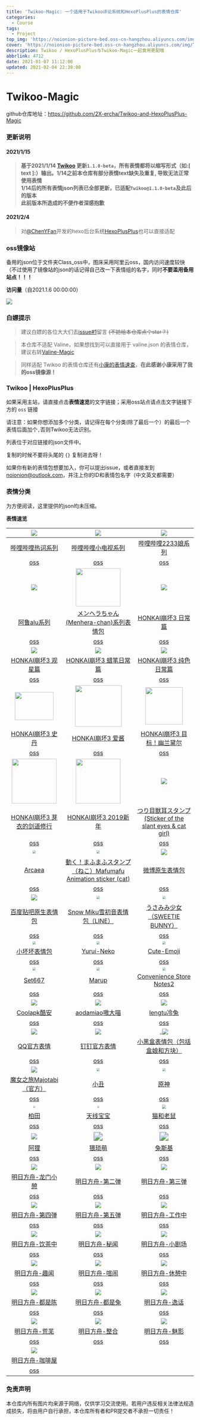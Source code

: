 ```yaml
---
title: 'Twikoo-Magic: 一个适用于Twikoo评论系统和HexoPlusPlus的表情仓库'
categories:
  - Course
tags:
  - Project
top_img: 'https://noionion-picture-bed.oss-cn-hangzhou.aliyuncs.com/img/Twikoo.png'
cover: 'https://noionion-picture-bed.oss-cn-hangzhou.aliyuncs.com/img/Twikoo.png'
description: Twikoo / HexoPlusPlus与Twikoo-Magic一起食用更配哦
abbrlink: 4712
date: 2021-01-07 11:12:00
updated: 2021-02-04 22:38:00
---
```

# Twikoo-Magic

github仓库地址：https://github.com/2X-ercha/Twikoo-and-HexoPlusPlus-Magic

### 更新说明

#### 2021/1/15

> **基于2021/1/14 [Twikoo](https://twikoo.js.org/) 更新`1.1.0-beta`，所有表情都将以缩写形式（如:[ text ]:）输出。1/14之前本仓库有部分表情text缺失及重复, 导致无法正常使用表情**  
> **1/14后的所有表情json列表已全部更新，已适配`Twikoo@1.1.0-beta`及此后的版本**  
> **此前版本所造成的不便作者深感抱歉**

#### 2021/2/4

> 对[@ChenYFan](https://github.com/ChenYFan)开发的hexo后台系统[HexoPlusPlus](https://github.com/HexoPlusPlus/HexoPlusPlus)也可以直接适配

### oss镜像站

备用的json位于文件夹Class_oss中，图床采用阿里云oss，国内访问速度较快（不过使用了镜像站的json的话记得自己改一下表情组的名字，同时**不要滥用备用站点！！！**

**访问量**（自2021.1.6 00:00:00）

![](https://count.getloli.com/get/@2X-ercha@Twikoo-Magic?theme=gelbooru)

### 白嫖提示

> 建议白嫖的各位大大们去[issue#1](https://github.com/2X-ercha/Twikoo-Magic/issues/1)留言 ~~(不妨给本仓库点个star？)~~

> 本仓库不适配 Valine，如果想找到可以直接用于 valine.json 的表情仓库，建议右转[Valine-Magic](https://github.com/GamerNoTitle/Valine-Magic)

> 同样适配 Twikoo 的表情仓库还有[小康的表情速查](https://emotion.xiaokang.me/)，**在此感谢小康采用了我的oss镜像源！**

### Twikoo | HexoPlusPlus

如果采用主站，请直接点击**表情速览**的文字链接；采用oss站点请点击文字链接下方的 `oss` 链接 

请注意：如果你想添加多个分类，请记得在每个分类(除了最后一个）的最后一个表情后面加个`,`否则Twikoo无法识别。

列表位于对应链接的json文件中。

复制的时候不要将头尾的 `{}` 复制进去呀！

如果你有新的表情包想要加入，你可以提出issue，或者直接发到[noionion@outlook.com](mailto:noionion@outlook.com)，并注上你的ID和表情包名字（中文英文都需要）

### 表情分类

为方便阅读，这里提供的json均未压缩。

**表情速览**

|    ![](https://valinecdn.bili33.top/bilibiliHotKey/7.jpg)    |  ![](https://valinecdn.bili33.top/bilibilitv/[tv_doge].png)  | ![](https://valinecdn.bili33.top/bilibili2233/[2233娘_第一].png) |
| :----------------------------------------------------------: | :----------------------------------------------------------: | :----------------------------------------------------------: |
| [哔哩哔哩热词系列](https://github.com/2x-ercha/Twikoo-Magic/tree/master/Classification/bilibiliHotKey) | [哔哩哔哩小电视系列](https://github.com/2x-ercha/Twikoo-Magic/tree/master/Classification/bilibilitv) | [哔哩哔哩2233娘系列](https://github.com/2x-ercha/Twikoo-Magic/tree/master/Classification/bilibili2233) |
| [oss](https://github.com/2x-ercha/Twikoo-Magic/tree/master/Class_oss/bilibiliHotKey) | [oss](https://github.com/2x-ercha/Twikoo-Magic/tree/master/Class_oss/bilibilitv) | [oss](https://github.com/2x-ercha/Twikoo-Magic/tree/master/Class_oss/bilibili2233) |
|        ![](https://valinecdn.bili33.top/alu/中枪.png)        | <img src='https://valinecdn.bili33.top/Menhera-chan/5.jpg' width=120 height=102></img> |    ![](https://valinecdn.bili33.top/HONKAI3-Daily/14.gif)    |
| [阿鲁alu系列](https://github.com/2x-ercha/Twikoo-Magic/tree/master/Classification/alu) | [メンヘラちゃん(Menhera-chan)系列表情包](https://github.com/2x-ercha/Twikoo-Magic/tree/master/Classification/Menhera-chan) | [HONKAI崩坏3 日常篇](https://github.com/2x-ercha/Twikoo-Magic/tree/master/Classification/HONKAI3-Daily) |
| [oss](https://github.com/2x-ercha/Twikoo-Magic/tree/master/Class_oss/alu) | [oss](https://github.com/2x-ercha/Twikoo-Magic/tree/master/Class_oss/Menhera-chan) | [oss](https://github.com/2x-ercha/Twikoo-Magic/tree/master/Class_oss/HONKAI3-Daily) |
|     ![](https://valinecdn.bili33.top/HONKAI3-Star/3.gif)     |   ![](https://valinecdn.bili33.top/HONKAI3-Crayon/16.gif)    |    ![](https://valinecdn.bili33.top/HONKAI3-Pure/13.gif)     |
| [HONKAI崩坏3 观星篇](https://github.com/2x-ercha/Twikoo-Magic/tree/master/Classification/HONKAI3-Star) | [HONKAI崩坏3 蜡笔日常篇](https://github.com/2x-ercha/Twikoo-Magic/tree/master/Classification/HONKAI3-Crayon) | [HONKAI崩坏3 纯色日常篇](https://github.com/2x-ercha/Twikoo-Magic/tree/master/Classification/HONKAI3-Pure) |
| [oss](https://github.com/2x-ercha/Twikoo-Magic/tree/master/Class_oss/HONKAI3-Star) | [oss](https://github.com/2x-ercha/Twikoo-Magic/tree/master/Class_oss/HONKAI3-Crayon) | [oss](https://github.com/2x-ercha/Twikoo-Magic/tree/master/Class_oss/HONKAI3-Pure) |
| <img src='https://valinecdn.bili33.top/HONKAI3-Stan/4f921b8ad8c16f3d2c73e3c04c5735ca9b41187b.gif' width=104 height=74.4> | <img src='https://valinecdn.bili33.top/HONKAI3-AIChan/d65b36ccae610bc4479209cd6e62bb91b0f76188.jpg' width=125 height=111></img> | <img src='https://valinecdn.bili33.top/HONKAI3-Durandal-Search/f1b9a456587638e488d93ccaa95dde59aef3af01.gif' height=100 width=100></img> |
| [HONKAI崩坏3 史丹](https://github.com/2x-ercha/Twikoo-Magic/tree/master/Classification/HONKAI3-Stan) | [HONKAI崩坏3 爱酱](https://github.com/2x-ercha/Twikoo-Magic/tree/master/Classification/HONKAI3-AIChan) | [HONKAI崩坏3 目标！幽兰黛尔](https://github.com/2x-ercha/Twikoo-Magic/tree/master/Classification/HONKAI3-Durandal-Search) |
| [oss](https://github.com/2x-ercha/Twikoo-Magic/tree/master/Class_oss/HONKAI3-Stan) | [oss](https://github.com/2x-ercha/Twikoo-Magic/tree/master/Class_oss/HONKAI3-AIChan) | [oss](https://github.com/2x-ercha/Twikoo-Magic/tree/master/Class_oss/HONKAI3-Durandal-Search) |
| <img src='https://valinecdn.bili33.top/HONKAI3-MEI/bf68423446465d396d3cbd8856882b5e9fb1c0c7.gif' width=120 height=120> | <img src='https://valinecdn.bili33.top/HONKAI3-NEWYEAR-2019/dc1a2b2032fad29373fe8460d4ad89ca848355a9.jpg' width=120 height=120> | ![](https://valinecdn.bili33.top/Tsuri-me-ju_mimi/10753793_key@2x.png) |
| [HONKAI崩坏3 芽衣的剑道修行](https://github.com/2x-ercha/Twikoo-Magic/tree/master/Classification/HONKAI3-MEI) | [HONKAI崩坏3 2019新年](https://github.com/2x-ercha/Twikoo-Magic/tree/master/Classification/HONKAI3-NEWYEAR-2019) | [つり目獣耳スタンプ(Sticker of the slant eyes & cat girl)](https://github.com/2X-ercha/Twikoo-Magic/tree/master/Classification/Tsuri-me-ju_mimi) |
| [oss](https://github.com/2x-ercha/Twikoo-Magic/tree/master/Class_oss/HONKAI3-MEI) | [oss](https://github.com/2x-ercha/Twikoo-Magic/tree/master/Class_oss/HONKAI3-NEWYEAR-2019) | [oss](https://github.com/2x-ercha/Twikoo-Magic/tree/master/Class_oss/Tsuri-me-ju_mimi) |
| <img src="https://valinecdn.bili33.top/Arcaea/184064198.png" style="zoom:50%;" /> | <img src="https://valinecdn.bili33.top/Mafumafu/199749477.png" style="zoom:50%;" /> |     ![](https://valinecdn.bili33.top/weibo/d_jiyan.png)      |
| [Arcaea](https://github.com/2x-ercha/Twikoo-Magic/tree/master/Classification/Arcaea) | [動く！まふまふスタンプ（ねこ）Mafumafu Animation sticker (cat)](https://github.com/2x-ercha/Twikoo-Magic/tree/master/Classification/MafuMafu) | [微博原生表情包](https://github.com/2x-ercha/Twikoo-Magic/tree/master/Classification/weibo) |
| [oss](https://github.com/2x-ercha/Twikoo-Magic/tree/master/Class_oss/Arcaea) | [oss](https://github.com/2x-ercha/Twikoo-Magic/tree/master/Class_oss/MafuMafu) | [oss](https://github.com/2x-ercha/Twikoo-Magic/tree/master/Class_oss/weibo) |
| ![](https://valinecdn.bili33.top/Tieba-New/image_emoticon25.png) | <img src="https://valinecdn.bili33.top/Snow-Miku/3583066@2x.png" style="zoom:50%;" /> | <img src="https://valinecdn.bili33.top/Sweetie-Bunny/12311679.png" style="zoom:50%;" /> |
| [百度贴吧原生表情包](https://github.com/2x-ercha/Twikoo-Magic/tree/master/Classification/Tieba-New) | [Snow Miku雪初音表情包（LINE）](https://github.com/2x-ercha/Twikoo-Magic/tree/master/Classification/Snow-Miku) | [うさみみ少女（SWEETIE BUNNY）](https://github.com/2x-ercha/Twikoo-Magic/tree/master/Classification/Sweetie-Bunny) |
| [oss](https://github.com/2x-ercha/Twikoo-Magic/tree/master/Class_oss/Tieba-New) | [oss](https://github.com/2x-ercha/Twikoo-Magic/tree/master/Class_oss/Snow-Miku) | [oss](https://github.com/2x-ercha/Twikoo-Magic/tree/master/Class_oss/Sweetie-Bunny) |
| <img src="https://valinecdn.bili33.top/Little-Bad/我们一起做坏坏的事.jpg" style="zoom:50%;" /> | <img src="https://valinecdn.bili33.top/Yurui-Neko/029.png" style="zoom:50%;" /> | <img src="https://valinecdn.bili33.top/Cute-Emoji/010.png" style="zoom:50%;" /> |
| [小坏坏表情包](https://github.com/2x-ercha/Twikoo-Magic/tree/master/Classification/Little-Bad) | [Yurui-Neko](https://github.com/2x-ercha/Twikoo-Magic/tree/master/Classification/Yurui-Neko) | [Cute-Emoji](https://github.com/2x-ercha/Twikoo-Magic/tree/master/Classification/Cute-Emoji) |
| [oss](https://github.com/2x-ercha/Twikoo-Magic/tree/master/Class_oss/Little-Bad) | [oss](https://github.com/2x-ercha/Twikoo-Magic/tree/master/Class_oss/Yurui-Neko) | [oss](https://github.com/2x-ercha/Twikoo-Magic/tree/master/Class_oss/Cute-Emoji) |
| <img src="https://valinecdn.bili33.top/Set667/032.png" style="zoom:50%;" /> | <img src="https://valinecdn.bili33.top/Marup/038.png" style="zoom:50%;" /> | <img src="https://valinecdn.bili33.top/Convenience-Store-Notes2/010.png" style="zoom:50%;" /> |
| [Set667](https://github.com/2x-ercha/Twikoo-Magic/tree/master/Classification/Set667) | [Marup](https://github.com/2x-ercha/Twikoo-Magic/tree/master/Classification/Marup) | [Convenience Store Notes2](https://github.com/2x-ercha/Twikoo-Magic/tree/master/Classification/Convenience-Store-Notes2) |
| [oss](https://github.com/2x-ercha/Twikoo-Magic/tree/master/Class_oss/Set667) | [oss](https://github.com/2x-ercha/Twikoo-Magic/tree/master/Class_oss/Marup) | [oss](https://github.com/2x-ercha/Twikoo-Magic/tree/master/Class_oss/Convenience-Store-Notes2) |
| ![](https://valinecdn.bili33.top/Coolapk/coolapk_emotion_71.png) |      ![](https://valinecdn.bili33.top/aodamiao/01.gif)       |       ![](https://valinecdn.bili33.top/lengtu/04.gif)        |
| [Coolapk酷安](https://github.com/2x-ercha/Twikoo-Magic/tree/master/Classification/Coolapk) | [aodamiao嗷大喵](https://github.com/2x-ercha/Twikoo-Magic/tree/master/Classification/aodamiao) | [lengtu冷兔](https://github.com/2x-ercha/Twikoo-Magic/tree/master/Classification/lengtu) |
| [oss](https://github.com/2x-ercha/Twikoo-Magic/tree/master/Class_oss/Coolapk) | [oss](https://github.com/2x-ercha/Twikoo-Magic/tree/master/Class_oss/aodamiao) | [oss](https://github.com/2x-ercha/Twikoo-Magic/tree/master/Class_oss/lengtu) |
|       ![](https://valinecdn.bili33.top/QQ/tuosai.gif)        |  ![](https://valinecdn.bili33.top/dingtalk/emotion_107.png)  | <img src="https://valinecdn.bili33.top/Heybox/expression_heziji_22.png" style="zoom:33%;" />![](https://valinecdn.bili33.top/Heybox/expression_cube_wa.png) |
| [QQ官方表情](https://github.com/2x-ercha/Twikoo-Magic/tree/master/Classification/QQ) | [钉钉官方表情](https://github.com/2x-ercha/Twikoo-Magic/tree/master/Classification/dingtalk) | [小黑盒表情包（包括盒娘和方块）](https://github.com/2x-ercha/Twikoo-Magic/tree/master/Classification/Heybox) |
| [oss](https://github.com/2x-ercha/Twikoo-Magic/tree/master/Class_oss/QQ) | [oss](https://github.com/2x-ercha/Twikoo-Magic/tree/master/Class_oss/dingtalk) | [oss](https://github.com/2x-ercha/Twikoo-Magic/tree/master/Class_oss/Heybox) |
|   ![](https://valinecdn.bili33.top/Majotabi/367516718.png)   | <img src="https://cdn.jsdelivr.net/gh/cpddo/emotion/xiaochou/19.webp" style="zoom:50%;" /> | <img src="https://cdn.jsdelivr.net/gh/cpddo/emotion/yuanshen/11.jpg" style="zoom:50%;" /> |
| [魔女之旅Majotabi（官方）](https://github.com/2x-ercha/Twikoo-Magic/tree/master/Classification/Majotabi) | [小丑](https://github.com/2x-ercha/Twikoo-Magic/tree/master/Classification/xiaochou) | [原神](https://github.com/2x-ercha/Twikoo-Magic/tree/master/Classification/Genshin) |
| [oss](https://github.com/2x-ercha/Twikoo-Magic/tree/master/Class_oss/Majotabi) | [oss](https://github.com/2x-ercha/Twikoo-Magic/tree/master/Class_oss/xiaochou) | [oss](https://github.com/2x-ercha/Twikoo-Magic/tree/master/Class_oss/Genshin) |
| <img src="https://cdn.jsdelivr.net/gh/cpddo/emotion/baitian/file_6574887.webp" style="zoom: 33%;" /> | <img src="https://cdn.jsdelivr.net/gh/cpddo/emotion/teletubbies/26.jpg" style="zoom:33%;" /> | <img src="https://cdn.jsdelivr.net/gh/cpddo/emotion/tom_jerry/5.jpg" style="zoom:67%;" /> |
| [柏田](https://github.com/2x-ercha/Twikoo-Magic/tree/master/Classification/baitian) | [天线宝宝](https://github.com/2x-ercha/Twikoo-Magic/tree/master/Classification/teletubbies) | [猫和老鼠](https://github.com/2x-ercha/Twikoo-Magic/tree/master/Classification/tom_jerry) |
| [oss](https://github.com/2x-ercha/Twikoo-Magic/tree/master/Class_oss/baitian) | [oss](https://github.com/2x-ercha/Twikoo-Magic/tree/master/Class_oss/teletubbies) | [oss](https://github.com/2x-ercha/Twikoo-Magic/tree/master/Class_oss/tom_jerry) |
| <img src="https://cdn.jsdelivr.net/gh/cpddo/emotion/ali/042.gif"  /> | <img src="https://cdn.jsdelivr.net/gh/cpddo/emotion/xiaobiaoqing/11.jpg" style="zoom:150%;" /> | <img src="https://cdn.jsdelivr.net/gh/cpddo/emotion/tusiji/0011.gif" style="zoom:150%;" /> |
| [阿狸](https://github.com/2x-ercha/Twikoo-Magic/tree/master/Classification/ali) | [猥琐萌](https://github.com/2x-ercha/Twikoo-Magic/tree/master/Classification/weisuomeng) | [兔斯基](https://github.com/2x-ercha/Twikoo-Magic/tree/master/Classification/tusiji) |
| [oss](https://github.com/2x-ercha/Twikoo-Magic/tree/master/Class_oss/ali) | [oss](https://github.com/2x-ercha/Twikoo-Magic/tree/master/Class_oss/weisuomeng) | [oss](https://github.com/2x-ercha/Twikoo-Magic/tree/master/Class_oss/tusiji) |
| ![](https://cdn.jsdelivr.net/gh/2x-ercha/twikoo-magic/image/Arknights_longmen/longmen_01.jpg) | ![](https://cdn.jsdelivr.net/gh/2x-ercha/twikoo-magic/image/Arknights_two/two_01.jpg) | ![](https://cdn.jsdelivr.net/gh/2x-ercha/twikoo-magic/image/Arknights_three/three_01.jpg) |
| [明日方舟-龙门小憩](https://github.com/2x-ercha/Twikoo-Magic/tree/master/Classification/Arknights_longmen) | [明日方舟-第二弹](https://github.com/2x-ercha/Twikoo-Magic/tree/master/Classification/Arknights_two) | [明日方舟-第三弹](https://github.com/2x-ercha/Twikoo-Magic/tree/master/Classification/Arknights_three) |
| [oss](https://github.com/2x-ercha/Twikoo-Magic/tree/master/Class_oss/Arknights_longmen) | [oss](https://github.com/2x-ercha/Twikoo-Magic/tree/master/Class_oss/Arknights_two) | [oss](https://github.com/2x-ercha/Twikoo-Magic/tree/master/Class_oss/Arknights_three) |
| ![](https://cdn.jsdelivr.net/gh/2x-ercha/twikoo-magic/image/Arknights_four/four_01.jpg) | ![](https://cdn.jsdelivr.net/gh/2x-ercha/twikoo-magic/image/Arknights_five/five_01.jpg) | ![](https://cdn.jsdelivr.net/gh/2x-ercha/twikoo-magic/image/Arknights_working/working_01.jpg) |
| [明日方舟-第四弹](https://github.com/2x-ercha/Twikoo-Magic/tree/master/Classification/Arknights_four) | [明日方舟-第五弹](https://github.com/2x-ercha/Twikoo-Magic/tree/master/Classification/Arknights_five) | [明日方舟-工作中](https://github.com/2x-ercha/Twikoo-Magic/tree/master/Classification/Arknights_working) |
| [oss](https://github.com/2x-ercha/Twikoo-Magic/tree/master/Class_oss/Arknights_four) | [oss](https://github.com/2x-ercha/Twikoo-Magic/tree/master/Class_oss/Arknights_five) | [oss](https://github.com/2x-ercha/Twikoo-Magic/tree/master/Class_oss/Arknights_working) |
| ![](https://cdn.jsdelivr.net/gh/2x-ercha/twikoo-magic/image/Arknights_tea-drinking/tea-drinking_01.jpg) | ![](https://cdn.jsdelivr.net/gh/2x-ercha/twikoo-magic/image/Arknights_keyhole_report/keyhole_report_01.jpg) | ![](https://cdn.jsdelivr.net/gh/2x-ercha/twikoo-magic/image/Arknights_theater/theater_01.jpg) |
| [明日方舟-饮茶中](https://github.com/2x-ercha/Twikoo-Magic/tree/master/Classification/Arknights_tea-drinking) | [明日方舟-秘闻](https://github.com/2x-ercha/Twikoo-Magic/tree/master/Classification/Arknights_keyhole_report) | [明日方舟-小剧场](https://github.com/2x-ercha/Twikoo-Magic/tree/master/Classification/Arknights_theater) |
| [oss](https://github.com/2x-ercha/Twikoo-Magic/tree/master/Class_oss/Arknights_tea-drinking) | [oss](https://github.com/2x-ercha/Twikoo-Magic/tree/master/Class_oss/Arknights_keyhole_report) | [oss](https://github.com/2x-ercha/Twikoo-Magic/tree/master/Class_oss/Arknights_theater) |
| ![](https://cdn.jsdelivr.net/gh/2x-ercha/twikoo-magic/image/Arknights_interesting_news/interesting_news_01.jpg) | ![](https://cdn.jsdelivr.net/gh/2x-ercha/twikoo-magic/image/Arknights_bustle/bustle_01.jpg) | ![](https://cdn.jsdelivr.net/gh/2x-ercha/twikoo-magic/image/Arknights_rest/rest_01.jpg) |
| [明日方舟-趣闻](https://github.com/2x-ercha/Twikoo-Magic/tree/master/Classification/Arknights_interesting_news) | [明日方舟-喧闹](https://github.com/2x-ercha/Twikoo-Magic/tree/master/Classification/Arknights_bustle) | [明日方舟-休憩中](https://github.com/2x-ercha/Twikoo-Magic/tree/master/Classification/Arknights_rest) |
| [oss](https://github.com/2x-ercha/Twikoo-Magic/tree/master/Class_oss/Arknights_interesting_news) | [oss](https://github.com/2x-ercha/Twikoo-Magic/tree/master/Class_oss/Arknights_bustle) | [oss](https://github.com/2x-ercha/Twikoo-Magic/tree/master/Class_oss/Arknights_rest) |
| ![](https://cdn.jsdelivr.net/gh/2x-ercha/twikoo-magic/image/Arknights_chen/chen_01.jpg) | ![](https://cdn.jsdelivr.net/gh/2x-ercha/twikoo-magic/image/Arknights_rabbit/rabbit_01.jpg) | ![](https://cdn.jsdelivr.net/gh/2x-ercha/twikoo-magic/image/Arknights_anecdote/anecdote_01.jpg) |
| [明日方舟-都是陈](https://github.com/2x-ercha/Twikoo-Magic/tree/master/Classification/Arknights_chen) | [明日方舟-都是兔](https://github.com/2x-ercha/Twikoo-Magic/tree/master/Classification/Arknights_rabbit) | [明日方舟-逸话](https://github.com/2x-ercha/Twikoo-Magic/tree/master/Classification/Arknights_anecdote) |
| [oss](https://github.com/2x-ercha/Twikoo-Magic/tree/master/Class_oss/Arknights_chen) | [oss](https://github.com/2x-ercha/Twikoo-Magic/tree/master/Class_oss/Arknights_rabbit) | [oss](https://github.com/2x-ercha/Twikoo-Magic/tree/master/Class_oss/Arknights_anecdote) |
| ![](https://cdn.jsdelivr.net/gh/2x-ercha/twikoo-magic/image/Arknights_aridity/aridity_01.jpg) | ![](https://cdn.jsdelivr.net/gh/2x-ercha/twikoo-magic/image/Arknights_conformity/conformity_01.jpg) | ![](https://cdn.jsdelivr.net/gh/2x-ercha/twikoo-magic/image/Arknights_phantom/phantom_01.jpg) |
| [明日方舟-荒芜](https://github.com/2x-ercha/Twikoo-Magic/tree/master/Classification/Arknights_aridity) | [明日方舟-整合](https://github.com/2x-ercha/Twikoo-Magic/tree/master/Classification/Arknights_conformity) | [明日方舟-魅影](https://github.com/2x-ercha/Twikoo-Magic/tree/master/Classification/Arknights_phantom) |
| [oss](https://github.com/2x-ercha/Twikoo-Magic/tree/master/Class_oss/Arknights_aridity) | [oss](https://github.com/2x-ercha/Twikoo-Magic/tree/master/Class_oss/Arknights_conformity) | [oss](https://github.com/2x-ercha/Twikoo-Magic/tree/master/Class_oss/Arknights_phantom) |
| ![](https://cdn.jsdelivr.net/gh/2x-ercha/twikoo-magic/image/Arknights_coffeehouse/coffeehouse_01.jpg) |                                                              |                                                              |
| [明日方舟-咖啡屋](https://github.com/2x-ercha/Twikoo-Magic/tree/master/Classification/Arknights_coffeehouse) |                                                              |                                                              |
| [oss](https://github.com/2x-ercha/Twikoo-Magic/tree/master/Class_oss/Arknights_coffeehouse) |                                                              |                                                              |



### 免责声明
本仓库内所有图片均来源于网络，仅供学习交流使用。若用户违反相关法律法规造成损失，将由用户自行承担，本仓库所有者和PR提交者不承担一切责任！
